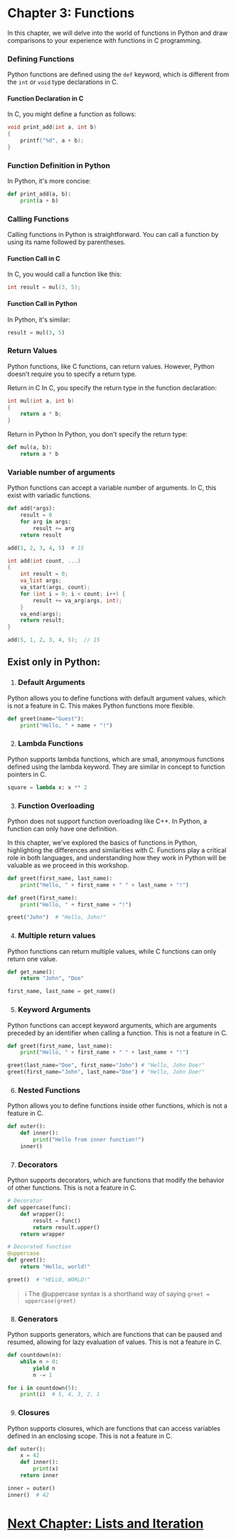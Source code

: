 
# Chapter 3: Functions

In this chapter, we will delve into the world of functions in Python and draw comparisons to your experience with functions in C programming.

### Defining Functions

Python functions are defined using the `def` keyword, which is different from the `int` or `void` type declarations in C.

#### Function Declaration in C

In C, you might define a function as follows:

```c
void print_add(int a, int b)
{
    printf("%d", a + b);
}
```

### Function Definition in Python
In Python, it's more concise:

```python
def print_add(a, b):
    print(a + b)
```

### Calling Functions
Calling functions in Python is straightforward. You can call a function by using its name followed by parentheses.

#### Function Call in C
In C, you would call a function like this:

```c
int result = mul(3, 5);
```
#### Function Call in Python
In Python, it's similar:
```python
result = mul(3, 5)
```

### Return Values
Python functions, like C functions, can return values. However, Python doesn't require you to specify a return type.

Return in C
In C, you specify the return type in the function declaration:

```c
int mul(int a, int b)
{
    return a * b;
}
```
Return in Python
In Python, you don't specify the return type:

```python
def mul(a, b):
    return a * b
```

### Variable number of arguments
Python functions can accept a variable number of arguments.
In C, this exist with variadic functions.

```python
def add(*args):
    result = 0
    for arg in args:
        result += arg
    return result

add(1, 2, 3, 4, 5)  # 15
```

```c
int add(int count, ...)
{
    int result = 0;
    va_list args;
    va_start(args, count);
    for (int i = 0; i < count; i++) {
        result += va_arg(args, int);
    }
    va_end(args);
    return result;
}

add(5, 1, 2, 3, 4, 5);  // 15
```


## Exist only in Python:

1. ### Default Arguments
Python allows you to define functions with default argument values, which is not a feature in C. This makes Python functions more flexible.

```python
def greet(name="Guest"):
    print("Hello, " + name + "!")
```

2. ### Lambda Functions
Python supports lambda functions, which are small, anonymous functions defined using the lambda keyword. They are similar in concept to function pointers in C.
```python
square = lambda x: x ** 2
```

3. ### Function Overloading
Python does not support function overloading like C++. In Python, a function can only have one definition.

In this chapter, we've explored the basics of functions in Python, highlighting the differences and similarities with C. Functions play a critical role in both languages, and understanding how they work in Python will be valuable as we proceed in this workshop.

```python
def greet(first_name, last_name):
    print("Hello, " + first_name + " " + last_name + "!")

def greet(first_name):
    print("Hello, " + first_name + "!")

greet("John")  # "Hello, John!"
```

4. ### Multiple return values
Python functions can return multiple values, while C functions can only return one value.

```python
def get_name():
    return "John", "Doe"

first_name, last_name = get_name()
```

5. ### Keyword Arguments
Python functions can accept keyword arguments, which are arguments preceded by an identifier when calling a function. This is not a feature in C.

```python
def greet(first_name, last_name):
    print("Hello, " + first_name + " " + last_name + "!")

greet(last_name="Doe", first_name="John") # "Hello, John Doe!"
greet(first_name="John", last_name="Doe") # "Hello, John Doe!"
```

6. ### Nested Functions

Python allows you to define functions inside other functions, which is not a feature in C.
```python
def outer():
    def inner():
        print("Hello from inner function!")
    inner()
```

7. ### Decorators
Python supports decorators, which are functions that modify the behavior of other functions. This is not a feature in C.

```python
# Decorator
def uppercase(func):
    def wrapper():
        result = func()
        return result.upper()
    return wrapper

# Decorated function
@uppercase
def greet():
    return "Hello, world!"

greet()  # "HELLO, WORLD!"
```
> ℹ️ The @uppercase syntax is a shorthand way of saying `greet = uppercase(greet)`

8. ### Generators
Python supports generators, which are functions that can be paused and resumed, allowing for lazy evaluation of values. This is not a feature in C.

```python
def countdown(n):
    while n > 0:
        yield n
        n -= 1

for i in countdown(5):
    print(i)  # 5, 4, 3, 2, 1
```

9.  ### Closures
Python supports closures, which are functions that can access variables defined in an enclosing scope. This is not a feature in C.

```python
def outer():
    x = 42
    def inner():
        print(x)
    return inner

inner = outer()
inner()  # 42
```

# [Next Chapter: Lists and Iteration](lists-and-iteration.md)
